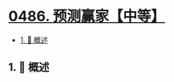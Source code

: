 # [0486. 预测赢家【中等】](https://github.com/Tdahuyou/TNotes.leetcode/tree/main/notes/0486.%20%E9%A2%84%E6%B5%8B%E8%B5%A2%E5%AE%B6%E3%80%90%E4%B8%AD%E7%AD%89%E3%80%91)

<!-- region:toc -->

- [1. 📝 概述](#1--概述)

<!-- endregion:toc -->

## 1. 📝 概述
